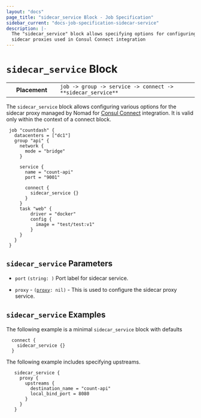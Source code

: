 ```yaml
---
layout: "docs"
page_title: "sidecar_service Block - Job Specification"
sidebar_current: "docs-job-specification-sidecar-service"
description: |-
  The "sidecar_service" block allows specifying options for configuring
  sidecar proxies used in Consul Connect integration
---
```


# `sidecar_service` Block

<table class="table table-bordered table-striped">
  <tr>
    <th width="120">Placement</th>
    <td>
      <code>job -> group -> service -> connect -> **sidecar_service** </code>
    </td>
  </tr>
</table>

The `sidecar_service` block allows configuring various options for the sidecar
proxy managed by Nomad for [Consul
Connect](/guides/integrations/consul-connect/index.html) integration.  It is
valid only within the context of a connect block.

```hcl
 job "countdash" {
   datacenters = ["dc1"]
   group "api" {
     network {
       mode = "bridge"
     }

     service {
       name = "count-api"
       port = "9001"

       connect {
         sidecar_service {}
       }
     }
     task "web" {
         driver = "docker"
         config {
           image = "test/test:v1"
         }
     }
   }
 }

```

## `sidecar_service` Parameters

- `port` `(string: )` Port label for sidecar service.

- `proxy` - <code>([proxy][]: nil)</code> - This is used to configure the sidecar proxy service.


## `sidecar_service` Examples

The following example is a minimal `sidecar_service` block with defaults

```hcl
  connect {
    sidecar_service {}
  }
```

The following example includes specifying upstreams.

```hcl
   sidecar_service {
     proxy {
       upstreams {
         destination_name = "count-api"
         local_bind_port = 8080
       }
     }
   }

 ```

[job]: /docs/job-specification/job.html "Nomad job Job Specification"
[group]: /docs/job-specification/group.html "Nomad group Job Specification"
[task]: /docs/job-specification/task.html "Nomad task Job Specification"
[interpolation]: /docs/runtime/interpolation.html "Nomad interpolation"
[sidecar_service]: /docs/job-specification/sidecar_service.html "Nomad sidecar service Specification"
[proxy]: /docs/job-specification/proxy.html "Nomad sidecar proxy config Specification"
